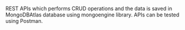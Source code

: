 REST APIs which performs CRUD operations and the data is saved in MongoDBAtlas database using mongoengine library. APIs can be tested using Postman.
